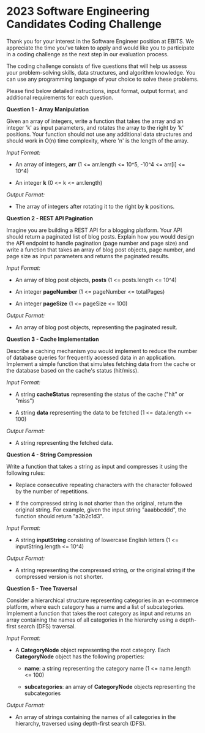 # 2023 Software Engineering Candidates Coding Challenge

Thank you for your interest in the Software Engineer position at EBITS. We appreciate the time you've taken to apply and would like you to participate in a coding challenge as the next step in our evaluation process.

The coding challenge consists of five questions that will help us assess your problem-solving skills, data structures, and algorithm knowledge. You can use any programming language of your choice to solve these problems.

Please find below detailed instructions, input format, output format, and additional requirements for each question.

**Question 1 - Array Manipulation**

Given an array of integers, write a function that takes the array and an
integer \'k\' as input parameters, and rotates the array to the right by
\'k\' positions. Your function should not use any additional data
structures and should work in O(n) time complexity, where \'n\' is the
length of the array.

*Input Format:*

-   An array of integers, **arr** (1 \<= arr.length \<= 10\^5, -10\^4 \<= arr\[i\] \<= 10\^4)

-   An integer **k** (0 \<= k \<= arr.length)

*Output Format:*

-   The array of integers after rotating it to the right by **k** positions.

**Question 2 - REST API Pagination**

Imagine you are building a REST API for a blogging platform. 
Your API should return a paginated list of blog posts. Explain
how you would design the API endpoint to handle pagination (page number
and page size) and write a function that takes an array of blog post
objects, page number, and page size as input parameters and returns the
paginated results.

*Input Format:*

-   An array of blog post objects, **posts** (1 \<= posts.length \<= 10\^4)

-   An integer **pageNumber** (1 \<= pageNumber \<= totalPages)

-   An integer **pageSize** (1 \<= pageSize \<= 100)

*Output Format:*

-   An array of blog post objects, representing the paginated result.

**Question 3 - Cache Implementation**

Describe a caching mechanism you would implement to reduce the number of
database queries for frequently accessed data in an application. 
Implement a simple function that simulates fetching data
from the cache or the database based on the cache\'s status (hit/miss).

*Input Format:*

-   A string **cacheStatus** representing the status of the cache (\"hit\" or \"miss\")

-   A string **data** representing the data to be fetched (1 \<= data.length \<= 100)

*Output Format:*

-   A string representing the fetched data.

**Question 4 - String Compression**

Write a function that takes a string as input and compresses it using
the following rules:

-   Replace consecutive repeating characters with the character followed by
the number of repetitions.

-   If the compressed string is not shorter than the original, return the
original string. For example, given the input string \"aaabbcddd\", the
function should return \"a3b2c1d3\".

*Input Format:*

-   A string **inputString** consisting of lowercase English letters (1 \<= inputString.length \<= 10\^4)

*Output Format:*

-   A string representing the compressed string, or the original string if the compressed version is not shorter.

**Question 5 - Tree Traversal**

Consider a hierarchical structure representing categories in an
e-commerce platform, where each category has a name and a list of
subcategories. Implement a function that takes the root category as
input and returns an array containing the names of all categories in the
hierarchy using a depth-first search (DFS) traversal.

*Input Format:*

-   A **CategoryNode** object representing the root category. Each **CategoryNode** object has the following properties:

    -   **name**: a string representing the category name (1 \<= name.length \<= 100)

    -   **subcategories**: an array of **CategoryNode** objects representing the subcategories

*Output Format:*

-   An array of strings containing the names of all categories in the hierarchy, traversed using depth-first search (DFS).
